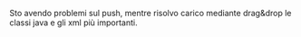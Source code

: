 Sto avendo problemi sul push, mentre risolvo carico mediante drag&drop le classi java e gli xml più importanti.
